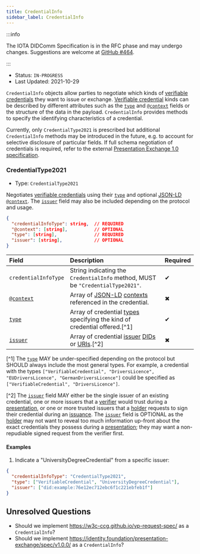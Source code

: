 ```yaml
---
title: CredentialInfo
sidebar_label: CredentialInfo
---
```


:::info

The IOTA DIDComm Specification is in the RFC phase and may undergo changes. Suggestions are welcome at [GitHub #464](https://github.com/iotaledger/identity.rs/discussions/464).

:::

- Status: `IN-PROGRESS`
- Last Updated: 2021-10-29

`CredentialInfo` objects allow parties to negotiate which kinds of [verifiable credentials][vc] they want to issue or exchange. [Verifiable credential][vc] kinds can be described by different attributes such as the [`type`](https://www.w3.org/TR/vc-data-model/#types) and [`@context`](https://www.w3.org/TR/vc-data-model/#contexts) fields or the structure of the data in the payload. `CredentialInfo` provides methods to specify the identifying characteristics of a credential.

Currently, only `CredentialType2021` is prescribed but additional `CredentialInfo` methods may be introduced in the future, e.g. to account for selective disclosure of particular fields. If full schema negotiation of credentials is required, refer to the external [Presentation Exchange 1.0 specification](https://identity.foundation/presentation-exchange/spec/v1.0.0/).

### CredentialType2021

- Type: `CredentialType2021`

Negotiates [verifiable credentials][vc] using their [`type`][type] and optional [JSON-LD][json-ld] [`@context`][context]. The [`issuer`][issuer] field may also be included depending on the protocol and usage.

```json
{
  "credentialInfoType": string,  // REQUIRED
  "@context": [string],          // OPTIONAL
  "type": [string],              // REQUIRED
  "issuer": [string],            // OPTIONAL
}
```

| Field                 | Description                                                                                                                                                             | Required |
| :-------------------- | :---------------------------------------------------------------------------------------------------------------------------------------------------------------------- | :------- |
| `credentialInfoType`  | String indicating the `CredentialInfo` method, MUST be `"CredentialType2021"`.                                                                                          | ✔        |
| [`@context`][context] | Array of [JSON-LD] [contexts][context] referenced in the credential.                                                                                                    | ✖        |
| [`type`][type]        | Array of credential [types][type] specifying the kind of credential offered.[^1]                                                                                        | ✔        |
| [`issuer`][issuer]    | Array of credential [issuer][issuer] [DIDs](https://www.w3.org/TR/did-core/#dfn-decentralized-identifiers) or [URIs](https://www.w3.org/TR/vc-data-model/#dfn-uri).[^2] | ✖        |

[^1] The [`type`][type] MAY be under-specified depending on the protocol but SHOULD always include the most general types. For example, a credential with the types `["VerifiableCredential", "DriversLicence", "EUDriversLicence", "GermanDriversLicence"]` could be specified as `["VerifiableCredential", "DriversLicence"]`.

[^2] The [`issuer`][issuer] field MAY either be the single issuer of an existing credential, one or more issuers that a [verifier](../protocols/presentation#roles) would trust during a [presentation](../protocols/presentation), or one or more trusted issuers that a [holder](../protocols/issuance#roles) requests to sign their credential during an [issuance](../protocols/issuance). The [`issuer`][issuer] field is OPTIONAL as the [holder](../protocols/presentation#roles) may not want to reveal too much information up-front about the exact credentials they possess during a [presentation](../protocols/presentation); they may want a non-repudiable signed request from the verifier first.

#### Examples

1. Indicate a "UniversityDegreeCredential" from a specific issuer:

```json
{
  "credentialInfoType": "CredentialType2021",
  "type": ["VerifiableCredential", "UniversityDegreeCredential"],
  "issuer": ["did:example:76e12ec712ebc6f1c221ebfeb1f"]
}
```

## Unresolved Questions

- Should we implement https://w3c-ccg.github.io/vp-request-spec/ as a `CredentialInfo`?
- Should we implement https://identity.foundation/presentation-exchange/spec/v1.0.0/ as a `CredentialInfo`?

[vc]: https://www.w3.org/TR/vc-data-model
[json-ld]: https://json-ld.org/
[context]: https://www.w3.org/TR/vc-data-model/#contexts
[type]: https://www.w3.org/TR/vc-data-model/#types
[issuer]: https://www.w3.org/TR/vc-data-model/#issuer
